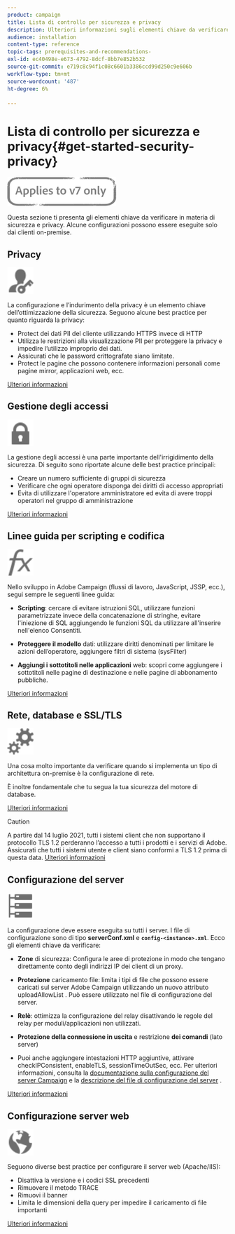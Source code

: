 ```yaml
---
product: campaign
title: Lista di controllo per sicurezza e privacy
description: Ulteriori informazioni sugli elementi chiave da verificare in materia di sicurezza e privacy.
audience: installation
content-type: reference
topic-tags: prerequisites-and-recommendations-
exl-id: ec40498e-e673-4792-8dcf-8bb7e852b532
source-git-commit: e719c8c94f1c08c6601b3386ccd99d250c9e606b
workflow-type: tm+mt
source-wordcount: '487'
ht-degree: 6%

---
```


# Lista di controllo per sicurezza e privacy{#get-started-security-privacy}

![](../../assets/v7-only.svg)

Questa sezione ti presenta gli elementi chiave da verificare in materia di sicurezza e privacy. Alcune configurazioni possono essere eseguite solo dai clienti on-premise.

## Privacy

<img src="assets/do-not-localize/icon_privacy.svg" width="60px">

La configurazione e l’indurimento della privacy è un elemento chiave dell’ottimizzazione della sicurezza. Seguono alcune best practice per quanto riguarda la privacy:

* Protect dei dati PII del cliente utilizzando HTTPS invece di HTTP
* Utilizza le restrizioni alla visualizzazione PII per proteggere la privacy e impedire l’utilizzo improprio dei dati.
* Assicurati che le password crittografate siano limitate.
* Protect le pagine che possono contenere informazioni personali come pagine mirror, applicazioni web, ecc.

[Ulteriori informazioni](../../installation/using/privacy.md)

## Gestione degli accessi

<img src="assets/do-not-localize/icon_access.svg" width="60px">

La gestione degli accessi è una parte importante dell&#39;irrigidimento della sicurezza. Di seguito sono riportate alcune delle best practice principali:

* Creare un numero sufficiente di gruppi di sicurezza
* Verificare che ogni operatore disponga dei diritti di accesso appropriati
* Evita di utilizzare l&#39;operatore amministratore ed evita di avere troppi operatori nel gruppo di amministrazione

[Ulteriori informazioni](../../installation/using/access-management.md)

## Linee guida per scripting e codifica

<img src="assets/do-not-localize/icon_scripting.svg" width="60px">

Nello sviluppo in Adobe Campaign (flussi di lavoro, JavaScript, JSSP, ecc.), segui sempre le seguenti linee guida:

* **Scripting**: cercare di evitare istruzioni SQL, utilizzare funzioni parametrizzate invece della concatenazione di stringhe, evitare l&#39;iniezione di SQL aggiungendo le funzioni SQL da utilizzare all&#39;inserire nell&#39;elenco Consentiti.

* **Proteggere il modello** dati: utilizzare diritti denominati per limitare le azioni dell’operatore, aggiungere filtri di sistema (sysFilter)

* **Aggiungi i sottotitoli nelle applicazioni** web: scopri come aggiungere i sottotitoli nelle pagine di destinazione e nelle pagine di abbonamento pubbliche.

[Ulteriori informazioni](../../installation/using/scripting-coding-guidelines.md)

## Rete, database e SSL/TLS

<img src="assets/do-not-localize/icon_network.svg" width="60px">

Una cosa molto importante da verificare quando si implementa un tipo di architettura on-premise è la configurazione di rete.

È inoltre fondamentale che tu segua la tua sicurezza del motore di database.

[Ulteriori informazioni](../../installation/using/network-database.md)

>[!CAUTION]
>
>A partire dal 14 luglio 2021, tutti i sistemi client che non supportano il protocollo TLS 1.2 perderanno l’accesso a tutti i prodotti e i servizi di Adobe. Assicurati che tutti i sistemi utente e client siano conformi a TLS 1.2 prima di questa data. [Ulteriori informazioni](https://helpx.adobe.com/in/x-productkb/multi/eol-tls-support.html)

## Configurazione del server

<img src="assets/do-not-localize/icon_server.svg" width="60px">

La configurazione deve essere eseguita su tutti i server. I file di configurazione sono di tipo **serverConf.xml** e **`config-<instance>.xml`**. Ecco gli elementi chiave da verificare:

* **Zone** di sicurezza: Configura le aree di protezione in modo che tengano direttamente conto degli indirizzi IP dei client di un proxy.

* **Protezione** caricamento file: limita i tipi di file che possono essere caricati sul server Adobe Campaign utilizzando un nuovo attributo uploadAllowList . Può essere utilizzato nel file di configurazione del server.

* **Relè**: ottimizza la configurazione del relay disattivando le regole del relay per moduli/applicazioni non utilizzati.

* **Protezione della connessione in uscita** e restrizione  **dei comandi**  (lato server)

* Puoi anche aggiungere intestazioni HTTP aggiuntive, attivare checkIPConsistent, enableTLS, sessionTimeOutSec, ecc. Per ulteriori informazioni, consulta la [documentazione sulla configurazione del server Campaign](../../installation/using/configuring-campaign-server.md) e la [descrizione del file di configurazione del server](../../installation/using/the-server-configuration-file.md) .

[Ulteriori informazioni](../../installation/using/server-configuration.md)

## Configurazione server web

<img src="assets/do-not-localize/icon_web.svg" width="60px">

Seguono diverse best practice per configurare il server web (Apache/IIS):

* Disattiva la versione e i codici SSL precedenti
* Rimuovere il metodo TRACE
* Rimuovi il banner
* Limita le dimensioni della query per impedire il caricamento di file importanti

[Ulteriori informazioni](../../installation/using/web-server-configuration.md)
